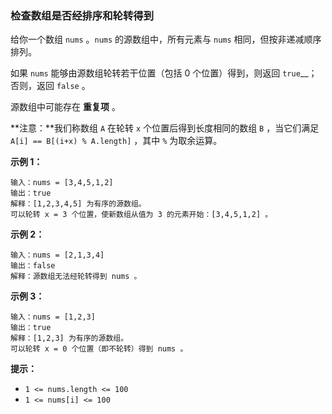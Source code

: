 ### 检查数组是否经排序和轮转得到 ###
给你一个数组 `nums` 。`nums` 的源数组中，所有元素与 `nums` 相同，但按非递减顺序排列。

如果 `nums` 能够由源数组轮转若干位置（包括 0 个位置）得到，则返回 `true`__；否则，返回 `false` 。

源数组中可能存在 **重复项** 。

**注意：**我们称数组 `A` 在轮转 `x` 个位置后得到长度相同的数组 `B` ，当它们满足 `A[i] == B[(i+x) % A.length]` ，其中 `%` 为取余运算。



**示例 1：**

```
输入：nums = [3,4,5,1,2]
输出：true
解释：[1,2,3,4,5] 为有序的源数组。
可以轮转 x = 3 个位置，使新数组从值为 3 的元素开始：[3,4,5,1,2] 。
```

**示例 2：**

```
输入：nums = [2,1,3,4]
输出：false
解释：源数组无法经轮转得到 nums 。
```

**示例 3：**

```
输入：nums = [1,2,3]
输出：true
解释：[1,2,3] 为有序的源数组。
可以轮转 x = 0 个位置（即不轮转）得到 nums 。
```



**提示：**

* `1 <= nums.length <= 100`
* `1 <= nums[i] <= 100`

